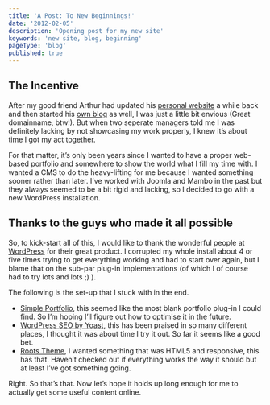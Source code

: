 ```yaml
---
title: 'A Post: To New Beginnings!'
date: '2012-02-05'
description: 'Opening post for my new site'
keywords: 'new site, blog, beginning'
pageType: 'blog'
published: true
---
```


## The Incentive

After my good friend Arthur had updated his [personal website](http://www.artjulian.nl/) a while back and then started his [own blog](http://loremawesum.com/ˀ) as well, I was just a little bit envious (Great domainname, btw!). But when two seperate managers told me I was definitely lacking by not showcasing my work properly, I knew it’s about time I got my act together.

For that matter, it’s only been years since I wanted to have a proper web-based portfolio and somewhere to show the world what I fill my time with. I wanted a CMS to do the heavy-lifting for me because I wanted something sooner rather than later. I’ve worked with Joomla and Mambo in the past but they always seemed to be a bit rigid and lacking, so I decided to go with a new WordPress installation.

## Thanks to the guys who made it all possible

So, to kick-start all of this, I would like to thank the wonderful people at [WordPress](http://www.wordpress.org/) for their great product. I corrupted my whole install about 4 or five times trying to get everything working and had to start over again, but I blame that on the sub-par plug-in implementations (of which I of course had to try lots and lots ;) ).

The following is the set-up that I stuck with in the end.

- [Simple Portfolio](http://projects.inlet.nl/simple-portfolio-wordpress3/), this seemed like the most blank portfolio plug-in I could find. So I’m hoping I’ll figure out how to optimise it in the future.
- [WordPress SEO by Yoast](http://yoast.com/wordpress/seo/), this has been praised in so many different places, I thought it was about time I try it out. So far it seems like a good bet.
- [Roots Theme](http://www.rootstheme.com/), I wanted something that was HTML5 and responsive, this has that. Haven’t checked out if everything works the way it should but at least I’ve got something going.

Right. So that’s that. Now let’s hope it holds up long enough for me to actually get some useful content online.
